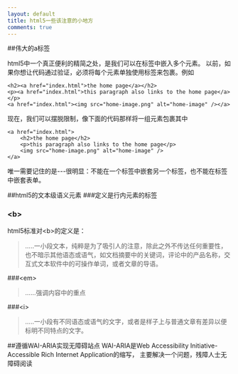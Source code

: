 ```yaml
---
layout: default
title: html5一些该注意的小地方
comments: true
---
```


##伟大的a标签

html5中一个真正便利的精简之处，是我们可以在标签中嵌入多个元素。
以前，如果你想让代码通过验证，必须将每个元素单独使用标签来包裹。例如

    <h2><a href="index.html">the home page</a></h2>
    <p><a href="index.html">this paragraph also links to the home page</a></p>
    <a href="index.html"><img src="home-image.png" alt="home-image" /></a>

现在，我们可以摆脱限制，像下面的代码那样将一组元素包裹其中

    <a href="index.html">
    	<h2>the home page</h2>
    	<p>this paragraph also links to the home page</p>
    	<img src="home-image.png" alt="home-image" />
    </a>

唯一需要记住的是---很明显：不能在一个标签中嵌套另一个标签，也不能在标签中嵌套表单。

##html5的文本级语义元素
###定义是行内元素的标签

###     &lt;b>
html5标准对&lt;b>的定义是：
> .....一小段文本，纯粹是为了吸引人的注意，除此之外不传达任何重要性，也不暗示其他语态或语气，如文档摘要中的关键词，评论中的产品名称，交互式文本软件中的可操作单词，或者文章的导语。

###&lt;em>

> ......强调内容中的重点

###&lt;i>

> .....一小段有不同语态或语气的文字，或者是样子上与普通文章有差异以便标明不同特点的文字。


##遵循WAI-ARIA实现无障碍站点
WAI-ARIA是Web Accessibility Initiative-Accessible Rich Internet Application的缩写，
主要解决一个问题，残障人士无障碍阅读
